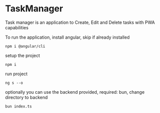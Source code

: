# TaskManager

Task manager is an application to Create, Edit and Delete tasks with PWA capabilities

To run the application, install angular, skip if already installed
```
npm i @angular/cli
```

setup the project
```
npm i
```

run project
```
ng s --o
```

optionally you can use the backend provided, required: bun, 
change directory to backend
```
bun index.ts
```
